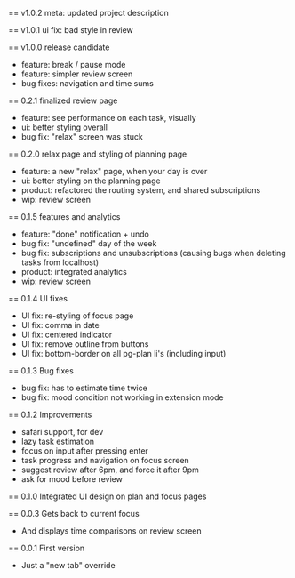 == v1.0.2 meta: updated project description

== v1.0.1 ui fix: bad style in review

== v1.0.0 release candidate
 * feature: break / pause mode
 * feature: simpler review screen
 * bug fixes: navigation and time sums

== 0.2.1 finalized review page
 * feature: see performance on each task, visually
 * ui: better styling overall
 * bug fix: "relax" screen was stuck

== 0.2.0 relax page and styling of planning page
 * feature: a new "relax" page, when your day is over
 * ui: better styling on the planning page
 * product: refactored the routing system, and shared subscriptions
 * wip: review screen

== 0.1.5 features and analytics
 * feature: "done" notification + undo
 * bug fix: "undefined" day of the week
 * bug fix: subscriptions and unsubscriptions (causing bugs when deleting tasks from localhost)
 * product: integrated analytics
 * wip: review screen

== 0.1.4 UI fixes
 * UI fix: re-styling of focus page
 * UI fix: comma in date
 * UI fix: centered indicator
 * UI fix: remove outline from buttons
 * UI fix: bottom-border on all pg-plan li's (including input)

== 0.1.3 Bug fixes
 * bug fix: has to estimate time twice
 * bug fix: mood condition not working in extension mode

== 0.1.2 Improvements
 * safari support, for dev
 * lazy task estimation
 * focus on input after pressing enter
 * task progress and navigation on focus screen
 * suggest review after 6pm, and force it after 9pm
 * ask for mood before review

== 0.1.0 Integrated UI design on plan and focus pages

== 0.0.3 Gets back to current focus
 * And displays time comparisons on review screen

== 0.0.1 First version
 * Just a "new tab" override
